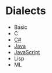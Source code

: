 # Dialects

- Basic
- C
- [C#](https://github.com/andrew-johnson-4/CompilersIndex/tree/main/dialect/csharp#readme)
- [Java](https://github.com/andrew-johnson-4/CompilersIndex/tree/main/dialect/java#readme)
- [JavaScript](https://github.com/andrew-johnson-4/CompilersIndex/tree/main/dialect/javascript#readme)
- Lisp
- ML
